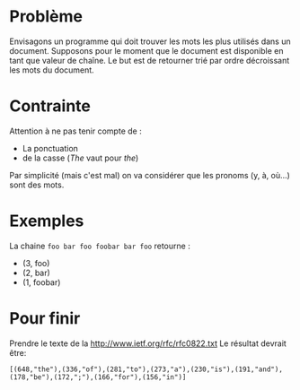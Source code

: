 # Problème 

Envisagons un programme qui doit trouver les mots les plus utilisés dans un document. 
Supposons pour le moment que le document est disponible en tant que valeur de chaîne. 
Le but est de retourner trié par ordre décroissant les mots du document.

# Contrainte

Attention à ne pas tenir compte de :
* La ponctuation
* de la casse (*The* vaut pour *the*)
 
Par simplicité (mais c'est mal) on va considérer que les pronoms (y, à, où...) sont des mots. 

# Exemples

La chaine `foo bar foo foobar bar foo` retourne :
* (3, foo)
* (2, bar)
* (1, foobar)

# Pour finir

Prendre le texte de la http://www.ietf.org/rfc/rfc0822.txt
Le résultat devrait être:

```
[(648,"the"),(336,"of"),(281,"to"),(273,"a"),(230,"is"),(191,"and"),(178,"be"),(172,";"),(166,"for"),(156,"in")]
``` 
